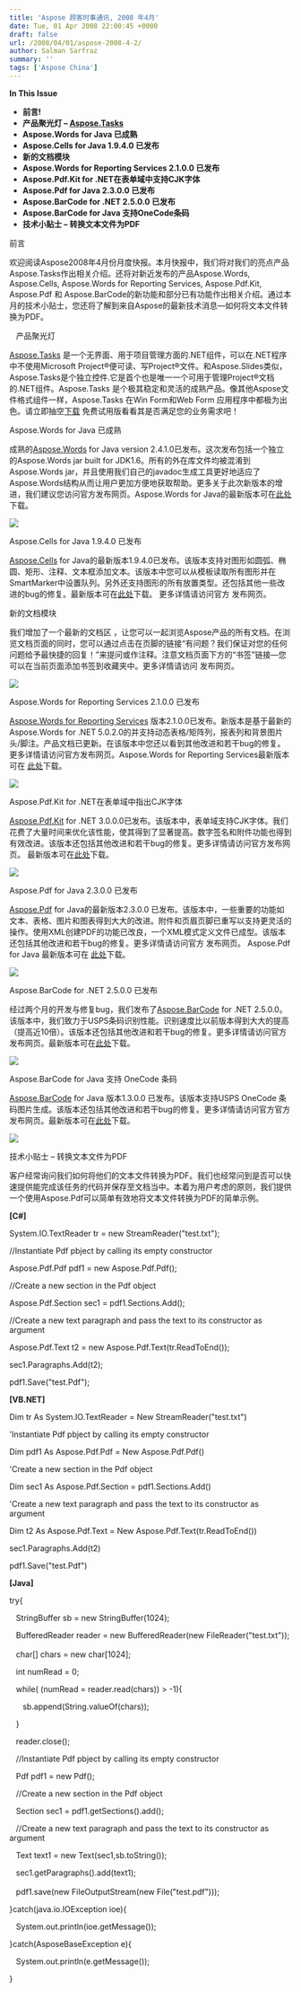 ```yaml
---
title: 'Aspose 顾客时事通讯, 2008 年4月'
date: Tue, 01 Apr 2008 22:00:45 +0000
draft: false
url: /2008/04/01/aspose-2008-4-2/
author: Salman Sarfraz
summary: ''
tags: ['Aspose China']
---
```


**In This Issue**

*   **前言!**
*   **产品聚光灯 – [Aspose.Tasks][1]**
*   **Aspose.Words for Java 已成熟**
*   **Aspose.Cells for Java 1.9.4.0 已发布**
*   **新的文档模块**
*   **Aspose.Words for Reporting Services 2.1.0.0 已发布**
*   **Aspose.Pdf.Kit for .NET在表单域中支持CJK字体**
*   **Aspose.Pdf for Java 2.3.0.0 已发布**
*   **Aspose.BarCode for .NET 2.5.0.0 已发布**
*   **Aspose.BarCode for Java 支持OneCode条码**
*   **技术小贴士 – 转换文本文件为PDF**

前言

欢迎阅读Aspose2008年4月份月度快报。本月快报中，我们将对我们的亮点产品Aspose.Tasks作出相关介绍。还将对新近发布的产品Aspose.Words, Aspose.Cells, Aspose.Words for Reporting Services, Aspose.Pdf.Kit, Aspose.Pdf 和 Aspose.BarCode的新功能和部分已有功能作出相关介绍。通过本月的技术小贴士，您还将了解到来自Aspose的最新技术消息—如何将文本文件转换为PDF。

   产品聚光灯

[Aspose.Tasks][2] 是一个无界面、用于项目管理方面的.NET组件，可以在.NET程序中不使用Microsoft Project®便可读、写Project®文件。和Aspose.Slides类似， Aspose.Tasks是个独立控件.它是首个也是唯一一个可用于管理Project®文档的.NET组件。Aspose.Tasks 是个极其稳定和灵活的成熟产品。像其他Aspose文件格式组件一样，Aspose.Tasks 在Win Form和Web Form 应用程序中都极为出色。请立即抽空[下载][3] 免费试用版看看其是否满足您的业务需求吧！

Aspose.Words for Java 已成熟

成熟的[Aspose.Words][4] for Java version 2.4.1.0已发布。这次发布包括一个独立的Aspose.Words jar built for JDK1.6。所有的外在库文件均被混淆到Aspose.Words jar，并且使用我们自己的javadoc生成工具更好地适应了Aspose.Words结构从而让用户更加方便地获取帮助。更多关于此次新版本的增进，我们建议您访问官方发布网页。Aspose.Words for Java的最新版本可在[此处][5]下载。

[![][6]](https://docs.aspose.com/display/wordsjava/Home)[](http://www.aspose.com/Community/Files/54/aspose.network/entry110079.aspx)

Aspose.Cells for Java 1.9.4.0 已发布

[Aspose.Cells][7] for Java的最新版本1.9.4.0已发布。该版本支持对图形如圆弧、椭圆、矩形、注释、文本框添加文本。该版本中您可以从模板读取所有图形并在SmartMarker中设置队列。另外还支持图形的所有放置类型。还包括其他一些改进的bug的修复。最新版本可在[此处][8]下载。 更多详情请访问官方 发布网页。  

新的文档模块

我们增加了一个最新的文档区 ，让您可以一起浏览Aspose产品的所有文档。在浏览文档页面的同时，您可以通过点击在页脚的链接“有问题？我们保证对您的任何问题给予最快捷的回复！”来提问或作注释。注意文档页面下方的“书签”链接—您可以在当前页面添加书签到收藏夹中。更多详情请访问 发布网页。

[![][9]](http://www.aspose.com/categories/file-format-components/aspose.cells-for-.net-and-java/default.aspx)

Aspose.Words for Reporting Services 2.1.0.0 已发布

[Aspose.Words for Reporting Services][10] 版本2.1.0.0已发布。新版本是基于最新的Aspose.Words for .NET 5.0.2.0的并支持动态表格/矩阵列，报表列和背景图片头/脚注。产品文档已更新。在该版本中您还以看到其他改进和若干bug的修复。更多详情请访问官方发布网页。Aspose.Words for Reporting Services最新版本可在 [此处][11]下载。  

[![][12]](http://www.aspose.com/categories/ssrs-rendering-extensions/aspose.words-for-reporting-services/default.aspx)[](http://www.aspose.com/Community/Files/54/aspose.network/default.aspx)

Aspose.Pdf.Kit for .NET在表单域中指出CJK字体

[Aspose.Pdf.Kit][13] for .NET 3.0.0.0已发布。该版本中，表单域支持CJK字体。我们花费了大量时间来优化该性能，使其得到了显著提高。数字签名和附件功能也得到有效改进。该版本还包括其他改进和若干bug的修复。更多详情请访问官方发布网页。 最新版本可在[此处][14]下载。  

[![][15]](http://www.aspose.com/categories/file-format-components/aspose.pdf.kit-for-.net-and-java/default.aspx)[](http://www.aspose.com/Community/Files/54/aspose.network/default.aspx)

Aspose.Pdf for Java 2.3.0.0 已发布

[Aspose.Pdf][16] for Java的最新版本2.3.0.0 已发布。该版本中，一些重要的功能如文本、表格、图片和图表得到大大的改进。附件和页眉页脚已重写以支持更灵活的操作。使用XML创建PDF的功能已改良，一个XML模式定义文件已成型。该版本还包括其他改进和若干bug的修复。更多详情请访问官方 发布网页。 Aspose.Pdf for Java 最新版本可在 [此处][17]下载。  

[![][18]](http://www.aspose.com/categories/file-format-components/aspose.pdf-for-.net-and-java/default.aspx)[](http://www.aspose.com/Community/Files/54/aspose.network/default.aspx)

Aspose.BarCode for .NET 2.5.0.0 已发布

经过两个月的开发与修复bug，我们发布了[Aspose.BarCode][19] for .NET 2.5.0.0。该版本中，我们致力于USPS条码识别性能。识别速度比以前版本得到大大的提高（提高近10倍）。该版本还包括其他改进和若干bug的修复。更多详情请访问官方发布网页。最新版本可在[此处][20]下载。  

[![][21]](https://docs.aspose.com/display/wordsjava/Home)[](http://www.aspose.com/Community/Files/54/aspose.network/default.aspx)

Aspose.BarCode for Java 支持 OneCode 条码

[Aspose.BarCode][22] for Java 版本1.3.0.0 已发布。该版本支持USPS OneCode 条码图片生成。该版本还包括其他改进和若干bug的修复。更多详情请访问官方官方发布网页。最新版本可在[此处][23]下载。  

[![][24]](https://docs.aspose.com/display/wordsjava/Home)[](http://www.aspose.com/Community/Files/54/aspose.network/default.aspx)

技术小贴士 – 转换文本文件为PDF

客户经常询问我们如何将他们的文本文件转换为PDF。我们也经常问到是否可以快速提供能完成该任务的代码并保存至文档当中。本着为用户考虑的原则，我们提供一个使用Aspose.Pdf可以简单有效地将文本文件转换为PDF的简单示例。  
  
  
**\[C#\]**  
  
  
System.IO.TextReader tr = new StreamReader("test.txt");  
  
//Instantiate Pdf pbject by calling its empty constructor  
  
Aspose.Pdf.Pdf pdf1 = new Aspose.Pdf.Pdf();  
  
//Create a new section in the Pdf object  
  
Aspose.Pdf.Section sec1 = pdf1.Sections.Add();  
  
//Create a new text paragraph and pass the text to its constructor as argument  
  
Aspose.Pdf.Text t2 = new Aspose.Pdf.Text(tr.ReadToEnd());  
  
sec1.Paragraphs.Add(t2);  
  
pdf1.Save("test.Pdf");  
  
  
**\[VB.NET\]**  
  
  
Dim tr As System.IO.TextReader = New StreamReader("test.txt")  
  
'Instantiate Pdf pbject by calling its empty constructor  
  
Dim pdf1 As Aspose.Pdf.Pdf = New Aspose.Pdf.Pdf()  
  
'Create a new section in the Pdf object  
  
Dim sec1 As Aspose.Pdf.Section = pdf1.Sections.Add()  
  
'Create a new text paragraph and pass the text to its constructor as argument  
  
Dim t2 As Aspose.Pdf.Text = New Aspose.Pdf.Text(tr.ReadToEnd())  
  
sec1.Paragraphs.Add(t2)  
  
pdf1.Save("test.Pdf")  
  
  
**\[Java\]**  
  
  
try{  
  
   StringBuffer sb = new StringBuffer(1024);  
  
   BufferedReader reader = new BufferedReader(new FileReader("test.txt"));  
                                     
   char\[\] chars = new char\[1024\];  
  
   int numRead = 0;  
  
   while( (numRead = reader.read(chars)) > -1){  
  
      sb.append(String.valueOf(chars));       
  
   }  
  
   reader.close();  
  
   //Instantiate Pdf pbject by calling its empty constructor  
  
   Pdf pdf1 = new Pdf();  
  
   //Create a new section in the Pdf object  
  
   Section sec1 = pdf1.getSections().add();  
  
   //Create a new text paragraph and pass the text to its constructor as argument  
  
   Text text1 = new Text(sec1,sb.toString());  
  
   sec1.getParagraphs().add(text1);  
                                     
   pdf1.save(new FileOutputStream(new File("test.pdf")));  
  
}catch(java.io.IOException ioe){  
  
   System.out.println(ioe.getMessage());  
  
}catch(AsposeBaseException e){  
  
   System.out.println(e.getMessage());  
  
}




[1]: http://www.aspose.com/categories/file-format-components/aspose.tasks-for-.net/default.aspx
[2]: http://www.aspose.com/categories/file-format-components/aspose.tasks-for-.net/default.aspx
[3]: http://www.aspose.com/community/files/51/file-format-components/aspose.tasks/default.aspx
[4]: https://docs.aspose.com/display/wordsjava/Home
[5]: https://docs.aspose.com/display/wordsjava/Home
[6]: https://docs.aspose.com/display/notenet/Home
[7]: http://www.aspose.com/categories/file-format-components/aspose.cells-for-.net-and-java/default.aspx
[8]: http://www.aspose.com/community/files/51/file-format-components/aspose.cells/default.aspx
[9]: https://docs.aspose.com/display/notenet/Home
[10]: http://www.aspose.com/categories/ssrs-rendering-extensions/aspose.words-for-reporting-services/default.aspx
[11]: http://www.aspose.com/community/files/52/ssrs-rendering-extensions/aspose.words.reporting.services/default.aspx
[12]: https://docs.aspose.com/display/notenet/Home
[13]: http://www.aspose.com/categories/file-format-components/aspose.pdf.kit-for-.net-and-java/default.aspx
[14]: http://www.aspose.com/community/files/51/file-format-components/aspose.pdf.kit/default.aspx
[15]: https://docs.aspose.com/display/notenet/Home
[16]: http://www.aspose.com/categories/file-format-components/aspose.pdf-for-.net-and-java/default.aspx
[17]: http://www.aspose.com/community/files/51/file-format-components/aspose.pdf/default.aspx
[18]: https://docs.aspose.com/display/notenet/Home
[19]: https://docs.aspose.com/display/wordsjava/Home
[20]: https://docs.aspose.com/display/wordsjava/Home
[21]: https://docs.aspose.com/display/notenet/Home
[22]: https://docs.aspose.com/display/wordsjava/Home
[23]: https://docs.aspose.com/display/wordsjava/Home
[24]: https://docs.aspose.com/display/notenet/Home



